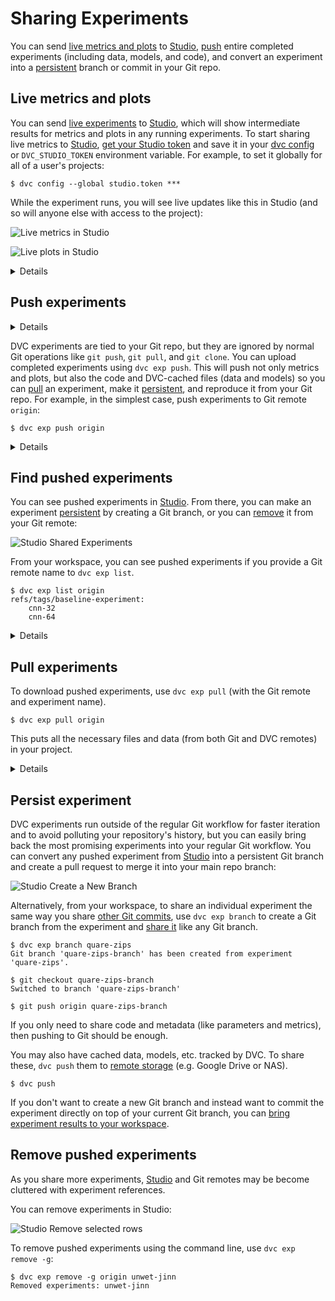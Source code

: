 # Sharing Experiments

You can send [live metrics and plots] to [Studio], [push] entire completed
<abbr>experiments</abbr> (including data, models, and code), and convert an
experiment into a [persistent] branch or commit in your Git repo.

## Live metrics and plots

You can send [live experiments] to [Studio](https://studio.iterative.ai), which
will show intermediate results for metrics and plots in any running experiments.
To start sharing live metrics to [Studio],
[get your Studio token](https://studio.iterative.ai/user/_/profile?section=accessToken)
and save it in your
[dvc config](/doc/user-guide/project-structure/configuration#studio) or
`DVC_STUDIO_TOKEN` environment variable. For example, to set it globally for all
of a user's projects:

```cli
$ dvc config --global studio.token ***
```

While the experiment runs, you will see live updates like this in Studio (and so
will anyone else with access to the project):

![Live metrics in Studio](https://static.iterative.ai/img/studio/live_metrics.gif)

![Live plots in Studio](https://static.iterative.ai/img/studio/live_plots.gif)

<details>

### Advanced options and troubleshooting for live metrics and plots

See [DVC config] for how to enable/disable live metrics and how to configure a
different Studio URL or Git repository, or see the Studio guide on [live
experiments] for more information on how to setup, view, and compare.

</details>

## Push experiments

<details>

### ⚙️ How pushing and pulling experiments works

`dvc exp push` pushes <abbr>experiment</abbr> commits that Git can upload to
remote servers like GitHub but don't show up in the UI (so they don't clutter
your repo) and can be cleaned up without affecting the rest of your project.

To understand how `dvc exp push` works, let's compare to pushing a [persistent]
commit. With a typical Git commit, you would use `git push` to upload it to your
Git remote and `dvc push` to upload the corresponding data to your DVC remote.

```
 ┌────────────────┐  ┌────────────────┐
 ├────────────────┤  │   DVC remote   │ Remote locations
 │   Git remote   │  │    storage     │
 │                │  ├────────────────┤
 └────────────────┘  └────────────────┘
         ▲                    ▲
         │                    │
      git push             dvc push
      git pull             dvc pull
         │                    │
         ▼                    ▼
 ┌────────────────┐  ┌────────────────┐
 │    Code and    │  │      Data      │
 │    metafiles   │  │    (cached)    │ Local project
 └────────────────┘  └────────────────┘
```

`dvc exp push` and `dvc exp pull` take care of synchronizing to/from both Git
and DVC remotes as needed:

```
 ┌────────────────┐  ┌────────────────┐
 ├────────────────┤  │   DVC remote   │ Remote locations
 │   Git remote   │  │    storage     │
 │                │  ├────────────────┤
 └────────────────┘  └────────────────┘
         ▲                    ▲
         │   dvc exp push     │
         │   dvc exp pull     │
         ▼                    ▼
 ┌─────────────────┐ ┌────────────────┐
 │    Code and     │ │      Data      │
 │    metafiles    │ │    (cached)    │ Local project
 └─────────────────┘ └────────────────┘
```

</details>

DVC <abbr>experiments</abbr> are tied to your Git repo, but they are ignored by
normal Git operations like `git push`, `git pull`, and `git clone`. You can
upload completed experiments using `dvc exp push`. This will push not only
metrics and plots, but also the code and DVC-<abbr>cached</abbr> files (data and
models) so you can [pull] an experiment, make it [persistent], and reproduce it
from your Git repo. For example, in the simplest case, push experiments to Git
remote `origin`:

```cli
$ dvc exp push origin
```

<details>

### Advanced options and troubleshooting for pushing experiments

If you don't know your Git remote, check with `git remote -v` or see
[troubleshooting] for problems.

By default, DVC will also share <abbr>cached</abbr> data that is tracked by DVC,
which requires [remote storage] (e.g. Amazon S3 or SSH). Add the `--no-cache`
flag to exclude sharing cached data.

By default, `dvc exp push origin` will push all experiments derived from your
current Git commit, but you may specify specific experiments as arguments or use
the flags to select a different set of experiments to push.

</details>

## Find pushed experiments

You can see pushed experiments in [Studio]. From there, you can make an
experiment [persistent] by creating a Git branch, or you can [remove] it from
your Git remote:

![Studio Shared Experiments](/img/studio-shared-exps.png)

From your workspace, you can see pushed experiments if you provide a Git remote
name to `dvc exp list`.

```cli
$ dvc exp list origin
refs/tags/baseline-experiment:
    cnn-32
    cnn-64
```

<details>

### Advanced options for finding pushed experiments

`dvc exp list origin` lists remote experiments based on your current commit. You
can use `--all-commits` (`-A`) to list all experiments, or add any other
supported option.

</details>

## Pull experiments

To download pushed experiments, use `dvc exp pull` (with the Git remote and
experiment name).

```cli
$ dvc exp pull origin
```

This puts all the necessary files and data (from both Git and DVC remotes) in
your project.

<details>

### Advanced options for pulling experiments

Add the `--no-cache` flag to exclude pulling from the DVC remote.

By default, `dvc exp pull origin` will pull all experiments derived from your
current Git commit, but you may specify specific experiments as arguments or use
the flags to select a different set of experiments to push.

</details>

## Persist experiment

DVC experiments run outside of the regular Git workflow for faster iteration and
to avoid polluting your <abbr>repository</abbr>'s history, but you can easily
bring back the most promising experiments into your regular Git workflow. You
can convert any pushed experiment from [Studio] into a persistent Git branch and
create a pull request to merge it into your main repo branch:

![Studio Create a New Branch](/img/studio-branch.gif)

Alternatively, from your workspace, to share an individual experiment the same
way you share [other Git commits][sharing-data], use `dvc exp branch` to create
a Git branch from the experiment and [share it][sharing-data] like any Git
branch.

```cli
$ dvc exp branch quare-zips
Git branch 'quare-zips-branch' has been created from experiment 'quare-zips'.

$ git checkout quare-zips-branch
Switched to branch 'quare-zips-branch'

$ git push origin quare-zips-branch
```

If you only need to share code and metadata (like parameters and metrics), then
pushing to Git should be enough.

You may also have <abbr>cached</abbr> data, models, etc. tracked by DVC. To
share these, `dvc push` them to [remote storage] (e.g. Google Drive or NAS).

```cli
$ dvc push
```

If you don't want to create a new Git branch and instead want to commit the
experiment directly on top of your current Git branch, you can [bring experiment
results to your workspace].

## Remove pushed experiments

As you share more experiments, [Studio] and Git remotes may be become cluttered
with experiment references.

You can remove experiments in Studio:

![Studio Remove selected rows](/img/studio-remove.gif)

To remove pushed experiments using the command line, use `dvc exp remove -g`:

```cli
$ dvc exp remove -g origin unwet-jinn
Removed experiments: unwet-jinn
```

[studio]: https://studio.iterative.ai
[live metrics and plots]: #live-metrics-and-plots
[push]: #push-experiments
[pull]: #pull-experiments
[live experiments]: /doc/studio/user-guide/experiments/live-metrics-and-plots
[dvc config]: /docs/user-guide/project-structure/configuration#studio
[remote storage]: /doc/user-guide/data-management/remote-storage
[sharing-data]: /doc/start/data-management/data-versioning#storing-and-sharing
[troubleshooting]: /doc/user-guide/troubleshooting#git-auth
[persistent]: #persist-experiment
[bring experiment results to your workspace]:
  /doc/user-guide/experiment-management/comparing-experiments#bring-experiment-results-to-your-workspace
[remove]: #remove-pushed-experiments
